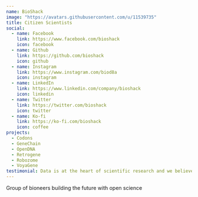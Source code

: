 ```yaml
---
name: BioShack
image: "https://avatars.githubusercontent.com/u/11539735"
title: Citizen Scientists
social:
  - name: Facebook
    link: https://www.facebook.com/bioshack
    icon: facebook
  - name: Github
    link: https://github.com/bioshack
    icon: github
  - name: Instagram
    link: https://www.instagram.com/biod8a
    icon: instagram
  - name: LinkedIn
    link: https://www.linkedin.com/company/bioshack
    icon: linkedin
  - name: Twitter
    link: https://twitter.com/bioshack
    icon: twitter
  - name: Ko-fi
    link: https://ko-fi.com/bioshack
    icon: coffee
projects:
  - Codons
  - GeneChain
  - OpenDNA
  - Retrogene
  - Robozome
  - VoyaGene
testimonial: Data is at the heart of scientific research and we believe science should be both open and responsible. The future of deep learning depends on all of us!
---
```


Group of bioneers building the future with open science
